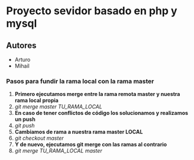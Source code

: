 #  Proyecto sevidor basado en php y mysql

## Autores

* Arturo
* Mihail

### Pasos para fundir la rama local con la rama master

1. **Primero ejecutamos merge entre la rama remota master y nuestra rama local propia**
2. *git merge master TU_RAMA_LOCAL*
3. **En caso de tener conflictos de código los solucionamos y realizamos un push**
4. *git push*
5. **Cambiamos de rama a nuestra rama master LOCAL**
6. *git checkout master*
7. **Y de nuevo, ejecutamos git merge con las ramas al contrario**
8. *git merge TU_RAMA_LOCAL master*